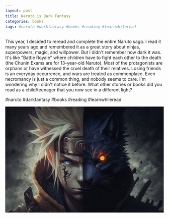 ```yaml
---
layout: post
title: Naruto is Dark Fantasy
categories: books
tags: #naruto #darkfantasy #books #reading #learnwhileread
---
```


This year, I decided to reread and complete the entire Naruto saga. I read it many years ago and remembered it as a great story about ninjas, superpowers, magic, and willpower. But I didn't remember how dark it was. It's like "Battle Royale" where children have to fight each other to the death (the Chunin Exams are for 13-year-old Naruto). Most of the protagonists are orphans or have witnessed the cruel death of their relatives. Losing friends is an everyday occurrence, and wars are treated as commonplace. Even necromancy is just a common thing, and nobody seems to care. I'm wondering why I didn't notice it before. What other stories or books did you read as a child/teenager that you now see in a different light?

#naruto #darkfantasy #books #reading #learnwhileread

![AI Generated Image Naruto as Dark Fantasy Poster](/assets/images/ai_generated_naruto_poster_as_dark_fantasy.png)